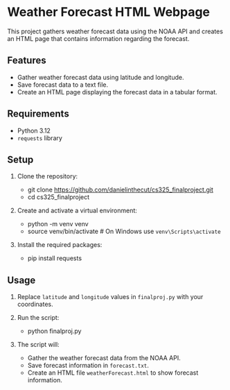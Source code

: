 # Weather Forecast HTML Webpage

This project gathers weather forecast data using the NOAA API and creates an HTML page that contains information regarding the forecast.

## Features
- Gather weather forecast data using latitude and longitude.
- Save forecast data to a text file.
- Create an HTML page displaying the forecast data in a tabular format.

## Requirements
- Python 3.12
- `requests` library

## Setup

1. Clone the repository:
    - git clone https://github.com/danielinthecut/cs325_finalproject.git
    - cd cs325_finalproject


3. Create and activate a virtual environment:
    - python -m venv venv
    - source venv/bin/activate  # On Windows use `venv\Scripts\activate`

4. Install the required packages:
    - pip install requests

## Usage

1. Replace `latitude` and `longitude` values in `finalproj.py` with your coordinates.

2. Run the script:
    - python finalproj.py


3. The script will:
    - Gather the weather forecast data from the NOAA API.
    - Save forecast information in `forecast.txt`.
    - Create an HTML file `weatherForecast.html` to show forecast information.
